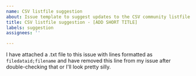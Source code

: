 ```yaml
---
name: CSV listfile suggestion
about: Issue template to suggest updates to the CSV community listfile
title: CSV listfile suggestion - [ADD SHORT TITLE]
labels: suggestion
assignees: ''

---
```


I have attached a .txt file to this issue with lines formatted as `filedataid;filename` and have removed this line from my issue after double-checking that or I'll look pretty silly.
